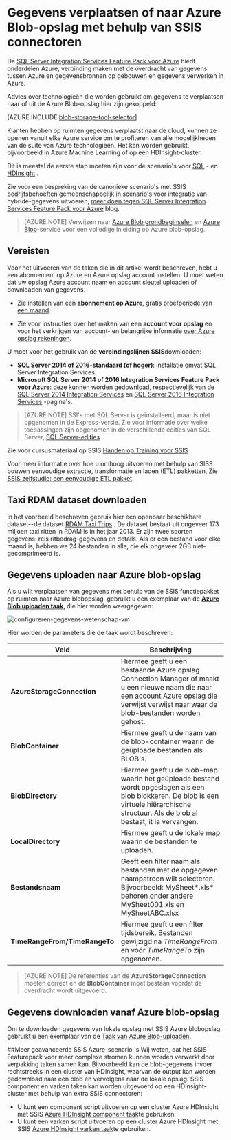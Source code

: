<properties
    pageTitle="Gegevens verplaatsen of naar Azure Blob-opslag met behulp van SSIS connectoren | Microsoft Azure"
    description="Gegevens verplaatsen of naar Azure Blob-opslag met behulp van SSIS connectoren."
    services="machine-learning,storage"
    documentationCenter=""
    authors="bradsev"
    manager="jhubbard"
    editor="cgronlun" />

<tags
    ms.service="machine-learning"
    ms.workload="data-services"
    ms.tgt_pltfrm="na"
    ms.devlang="na"
    ms.topic="article"
    ms.date="09/14/2016"
    ms.author="bradsev" />

# <a name="move-data-to-or-from-azure-blob-storage-using-ssis-connectors"></a>Gegevens verplaatsen of naar Azure Blob-opslag met behulp van SSIS connectoren

De [SQL Server Integration Services Feature Pack voor Azure](https://msdn.microsoft.com/library/mt146770.aspx) biedt onderdelen Azure, verbinding maken met de overdracht van gegevens tussen Azure en gegevensbronnen op gebouwen en gegevens verwerken in Azure.

Advies over technologieën die worden gebruikt om gegevens te verplaatsen naar of uit de Azure Blob-opslag hier zijn gekoppeld:

[AZURE.INCLUDE [blob-storage-tool-selector](../../includes/machine-learning-blob-storage-tool-selector.md)]


Klanten hebben op ruimten gegevens verplaatst naar de cloud, kunnen ze openen vanuit elke Azure service om te profiteren van alle mogelijkheden van de suite van Azure technologieën. Het kan worden gebruikt, bijvoorbeeld in Azure Machine Learning of op een HDInsight-cluster.

Dit is meestal de eerste stap moeten zijn voor de scenario's voor [SQL](machine-learning-data-science-process-sql-walkthrough.md) - en [HDInsight](machine-learning-data-science-process-hive-walkthrough.md) .

Zie voor een bespreking van de canonieke scenario's met SSIS bedrijfsbehoeften gemeenschappelijk in scenario's voor integratie van hybride-gegevens uitvoeren, [meer doen tegen SQL Server Integration Services Feature Pack voor Azure](http://blogs.msdn.com/b/ssis/archive/2015/06/25/doing-more-with-sql-server-integration-services-feature-pack-for-azure.aspx) blog.

> [AZURE.NOTE] Verwijzen naar [Azure Blob grondbeginselen](../storage/storage-dotnet-how-to-use-blobs.md) en [Azure Blob](https://msdn.microsoft.com/library/azure/dd179376.aspx)-service voor een volledige inleiding op Azure blob-opslag.

## <a name="prerequisites"></a>Vereisten

Voor het uitvoeren van de taken die in dit artikel wordt beschreven, hebt u een abonnement op Azure en Azure opslag account instellen. U moet weten dat uw opslag Azure account naam en account sleutel uploaden of downloaden van gegevens.

- Zie instellen van een **abonnement op Azure**, [gratis proefperiode van een maand](https://azure.microsoft.com/pricing/free-trial/).

- Zie voor instructies over het maken van een **account voor opslag** en voor het verkrijgen van account- en belangrijke informatie [over Azure opslag rekeningen](../storage/storage-create-storage-account.md).


U moet voor het gebruik van de **verbindingslijnen SSIS**downloaden:

- **SQL Server 2014 of 2016-standaard (of hoger)**: installatie omvat SQL Server Integration Services.
- **Microsoft SQL Server 2014 of 2016 Integration Services Feature Pack voor Azure**: deze kunnen worden gedownload, respectievelijk van de [SQL Server 2014 Integration Services](http://www.microsoft.com/download/details.aspx?id=47366) en [SQL Server 2016 Integration Services](https://www.microsoft.com/download/details.aspx?id=49492) -pagina's.

> [AZURE.NOTE] SSI's met SQL Server is geïnstalleerd, maar is niet opgenomen in de Express-versie. Zie voor informatie over welke toepassingen zijn opgenomen in de verschillende edities van SQL Server, [SQL Server-edities](http://www.microsoft.com/en-us/server-cloud/products/sql-server-editions/)

Zie voor cursusmateriaal op SSIS [Handen op Training voor SSIS](http://www.microsoft.com/download/details.aspx?id=20766)

Voor meer informatie over hoe u omhoog uitvoeren met behulp van SISS bouwen eenvoudige extractie, transformatie en laden (ETL) pakketten, Zie [SSIS zelfstudie: een eenvoudige ETL pakket](https://msdn.microsoft.com/library/ms169917.aspx).

## <a name="download-nyc-taxi-dataset"></a>Taxi RDAM dataset downloaden  
In het voorbeeld beschreven gebruik hier een openbaar beschikbare dataset--de dataset [RDAM Taxi Trips](http://www.andresmh.com/nyctaxitrips/) . De dataset bestaat uit ongeveer 173 miljoen taxi ritten in RDAM is in het jaar 2013. Er zijn twee soorten gegevens: reis ritbedrag-gegevens en details. Als er een bestand voor elke maand is, hebben we 24 bestanden in alle, die elk ongeveer 2GB niet-gecomprimeerd is.


## <a name="upload-data-to-azure-blob-storage"></a>Gegevens uploaden naar Azure blob-opslag
Als u wilt verplaatsen van gegevens met behulp van de SSIS functiepakket op ruimten naar Azure blobopslag, gebruikt u een exemplaar van de [**Azure Blob uploaden taak**](https://msdn.microsoft.com/library/mt146776.aspx), die hier worden weergegeven:

![configureren-gegevens-wetenschap-vm](./media/machine-learning-data-science-move-data-to-azure-blob-using-ssis/ssis-azure-blob-upload-task.png)


Hier worden de parameters die de taak wordt beschreven:


Veld|Beschrijving|
----------------------|----------------|
**AzureStorageConnection**|Hiermee geeft u een bestaande Azure opslag Connection Manager of maakt u een nieuwe naam die naar een account Azure opslag die verwijst verwijst naar waar de blob-bestanden worden gehost.|
**BlobContainer**|Hiermee geeft u de naam van de blob-container waarin de geüploade bestanden als BLOB's.|
**BlobDirectory**|Hiermee geeft u de blob-map waarin het geüploade bestand wordt opgeslagen als een blob blokkeren. De blob is een virtuele hiërarchische structuur. Als de blob al bestaat, it ia vervangen.|
**LocalDirectory**|Hiermee geeft u de lokale map waarin de bestanden te uploaden.|
**Bestandsnaam**|Geeft een filter naam als bestanden met de opgegeven naampatroon wilt selecteren. Bijvoorbeeld: MySheet\*.xls\* behoren onder andere MySheet001.xls en MySheetABC.xlsx|
**TimeRangeFrom/TimeRangeTo**|Hiermee geeft u een filter tijdsbereik. Bestanden gewijzigd na *TimeRangeFrom* en vóór *TimeRangeTo* zijn opgenomen.|


> [AZURE.NOTE] De referenties van de **AzureStorageConnection** moeten correct en de **BlobContainer** moet bestaan voordat de overdracht wordt uitgevoerd.

## <a name="download-data-from-azure-blob-storage"></a>Gegevens downloaden vanaf Azure blob-opslag

Om te downloaden gegevens van lokale opslag met SSIS Azure blobopslag, gebruikt u een exemplaar van de [Taak van Azure Blob-uploaden](https://msdn.microsoft.com/library/mt146779.aspx).

##<a name="more-advanced-ssis-azure-scenarios"></a>Meer geavanceerde SSIS Azure-scenario 's
Wij weten, dat het SSIS Featurepack voor meer complexe stromen kunnen worden verwerkt door verpakking taken samen kan. Bijvoorbeeld kan de blob-gegevens invoer rechtstreeks in een cluster van HDInsight, waarvan de output kan worden gedownload naar een blob en vervolgens naar de lokale opslag. SSIS component en varken taken kan worden uitgevoerd op een HDInsight-cluster met behulp van extra SSIS connectoren:

- U kunt een component script uitvoeren op een cluster Azure HDInsight met SSIS [Azure HDInsight component taak](https://msdn.microsoft.com/library/mt146771.aspx)te gebruiken.
- U kunt een varken script uitvoeren op een cluster Azure HDInsight met SSIS [Azure HDInsight varken taak](https://msdn.microsoft.com/library/mt146781.aspx)te gebruiken.
